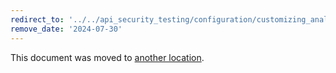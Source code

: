 ```yaml
---
redirect_to: '../../api_security_testing/configuration/customizing_analyzer_settings.md'
remove_date: '2024-07-30'
---
```


This document was moved to [another location](../../api_security_testing/configuration/customizing_analyzer_settings.md).

<!-- This redirect file can be deleted after <2024-07-30>. -->
<!-- Redirects that point to other docs in the same project expire in three months. -->
<!-- Redirects that point to docs in a different project or site (for example, link is not relative and starts with `https:`) expire in one year. -->
<!-- Before deletion, see: https://docs.gitlab.com/ee/development/documentation/redirects.html -->
